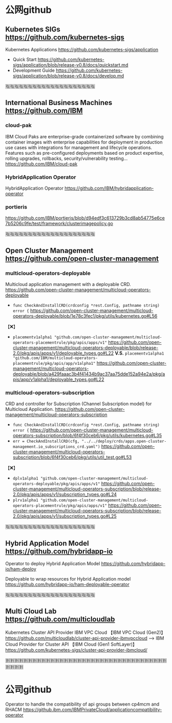 
# 公网github

## Kubernetes SIGs https://github.com/kubernetes-sigs

Kubernetes Applications https://github.com/kubernetes-sigs/application
- Quick Start https://github.com/kubernetes-sigs/application/blob/release-v0.8/docs/quickstart.md
- Development Guide https://github.com/kubernetes-sigs/application/blob/release-v0.8/docs/develop.md

:u6307::u6307::u6307::u6307::u6307::u6307::u6307::u6307::u6307::u6307::u6307::u6307::u6307::u6307::u6307::u6307::u6307::u6307::u6307::u6307:

## International Business Machines https://github.com/IBM

### cloud-pak

IBM Cloud Paks are enterprise-grade containerized software by combining container images with enterprise capabilities for deployment in production use cases with integrations for management and lifecycle operations. Features such as pre-configured deployments based on product expertise, rolling upgrades, rollbacks, security/vulnerability testing… https://github.com/IBM/cloud-pak

### HybridApplication Operator

HybridApplication Operator https://github.com/IBM/hybridapplication-operator

### portieris

https://github.com/IBM/portieris/blob/d94edf3c613729b3cd8ab54775e6ce7b5206c9fe/test/framework/clusterimagepolicy.go

:u6307::u6307::u6307::u6307::u6307::u6307::u6307::u6307::u6307::u6307::u6307::u6307::u6307::u6307::u6307::u6307::u6307::u6307::u6307::u6307:

## Open Cluster Management https://github.com/open-cluster-management

### multicloud-operators-deployable

Multicloud application management with a deployable CRD. https://github.com/open-cluster-management/multicloud-operators-deployable
- `func CheckAndInstallCRD(crdconfig *rest.Config, pathname string) error {` https://github.com/open-cluster-management/multicloud-operators-deployable/blob/1e78c3fec1/pkg/utils/kubernetes.go#L56

【:x:】
- `placementv1alpha1 "github.com/open-cluster-management/multicloud-operators-placementrule/pkg/apis/apps/v1"` https://github.com/open-cluster-management/multicloud-operators-deployable/blob/release-2.0/pkg/apis/apps/v1/deployable_types.go#L22   **V.S.**   `placementv1alpha1 "github.com/IBM/multicloud-operators-placementrule/pkg/apis/app/v1alpha1"` https://github.com/open-cluster-management/multicloud-operators-deployable/blob/a429faaac3b4f41434b9ac37aa75dde152a94e2a/pkg/apis/app/v1alpha1/deployable_types.go#L22

### multicloud-operators-subscription

CRD and controller for Subscription (Channel Subscription model) for Multicloud Application. https://github.com/open-cluster-management/multicloud-operators-subscription
- `func CheckAndInstallCRD(crdconfig *rest.Config, pathname string) error {` https://github.com/open-cluster-management/multicloud-operators-subscription/blob/6f4f30ceb6/pkg/utils/kubernetes.go#L35
- `err = CheckAndInstallCRD(cfg, "../../deploy/crds/apps.open-cluster-management.io_subscriptions_crd.yaml")` https://github.com/open-cluster-management/multicloud-operators-subscription/blob/6f4f30ceb6/pkg/utils/util_test.go#L53

【:x:】 
- `dplv1alpha1 "github.com/open-cluster-management/multicloud-operators-deployable/pkg/apis/apps/v1"` https://github.com/open-cluster-management/multicloud-operators-subscription/blob/release-2.0/pkg/apis/apps/v1/subscription_types.go#L24
- `plrv1alpha1 "github.com/open-cluster-management/multicloud-operators-placementrule/pkg/apis/apps/v1"` https://github.com/open-cluster-management/multicloud-operators-subscription/blob/release-2.0/pkg/apis/apps/v1/subscription_types.go#L25
 
:u6307::u6307::u6307::u6307::u6307::u6307::u6307::u6307::u6307::u6307::u6307::u6307::u6307::u6307::u6307::u6307::u6307::u6307::u6307::u6307:

## Hybrid Application Model https://github.com/hybridapp-io

Operator to deploy Hybrid Application Model https://github.com/hybridapp-io/ham-deploy

Deployable to wrap resources for Hybrid Application model https://github.com/hybridapp-io/ham-deployable-operator

:u6307::u6307::u6307::u6307::u6307::u6307::u6307::u6307::u6307::u6307::u6307::u6307::u6307::u6307::u6307::u6307::u6307::u6307::u6307::u6307:

## Multi Cloud Lab https://github.com/multicloudlab

Kubernetes Cluster API Provider IBM VPC Cloud 【IBM VPC Cloud (Gen2)】 https://github.com/multicloudlab/cluster-api-provider-ibmvpccloud   -->   IBM Cloud Provider for Cluster API 【IBM Cloud (Gen1 SoftLayer)】 https://github.com/kubernetes-sigs/cluster-api-provider-ibmcloud/

:u5272::u5272::u5272::u5272::u5272::u5272::u5272::u5272::u5272::u5272::u5272::u5272::u5272::u5272::u5272::u5272::u5272::u5272::u5272::u5272::u5272::u5272::u5272::u5272::u5272::u5272::u5272::u5272::u5272::u5272::u5272::u5272::u5272::u5272::u5272::u5272::u5272::u5272::u5272::u5272:

# 公司github

Operator to handle the compatibility of api groups between cp4mcm and RHACM https://github.ibm.com/IBMPrivateCloud/applicationcompatibility-operator
